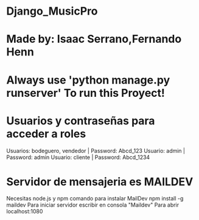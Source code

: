 # Django_MusicPro
# Made by: Isaac Serrano,Fernando Henn
# Always use 'python manage.py runserver' To run this Proyect!
# Usuarios y contraseñas para acceder a roles
Usuarios: bodeguero, vendedor | Password: Abcd_123
Usuario: admin | Password: admin
Usuario: cliente | Password: Abcd_1234
# Servidor de mensajeria es MAILDEV
Necesitas node.js y npm
comando para instalar MailDev
npm install -g maildev
Para iniciar servidor escribir en consola "Maildev"
Para abrir localhost:1080
